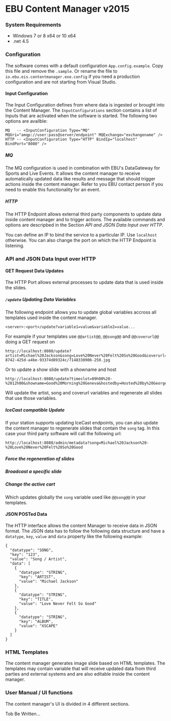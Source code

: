 ﻿# EBU Content Manager v2015

### System Requirements

* Windows 7 or 8 x64 or 10 x64
* .net 4.5


### Configuration

The software comes with a default configuration `App.config.example`. Copy this
file and remove the `.sample`. Or rename the file to `io.ebu.eis.contentmanager.exe.config` if you need
a production configuration and are not starting from Visual Studio.

#### Input Configuration
The Input Configuration defines from where data is ingested or brought into the Content Manager.
The `InputConfigurations` section contains a list of Inputs that are activated when the software is
started. The following two options are availble:
```
MQ   -- <InputConfiguration Type="MQ" MQUri="amqp://user:pass@server/endpoint" MQExchange="exchangename" />  
HTTP -- <InputConfiguration Type="HTTP" BindIp="localhost" BindPort="8080" />
```

##### MQ
The MQ configuration is used in combination with EBU's DataGateway for Sports and Live Events. It allows the content manager
to receive automatically updated data like results and message that should trigger actions inside the content manager.
Refer to you EBU contact person if you need to enable this functionality for an event.

##### HTTP
The HTTP Endpoint allows external third party components to update data inside content manager and to trigger actions. The 
available commands and options are descripbed in the Section _API and JSON Data Input over HTTP_.

You can define an IP to bind the service to a particular IP. Use `localhost` otherwise. You can also change the port on which
the HTTP Endpoint is listening.




### API and JSON Data Input over HTTP

#### GET Request Data Updates

The HTTP Port allows external processes to update data that is used inside the slides.

##### `/update` Updating Data Variables

The following endpoint allows you to update global variables accross all templates used inside the content manager.

    <server>:<port>/update?variable1=value&variable2=value...

For example if your templates use `@@artist@@`, `@@song@@` and `@@coverurl@@` doing a GET request on

    http://localhost:8080/update?artist=Michael%20Jackson&song=Love%20Never%20Felt%20So%20Good&coverurl=http://coverartarchive.org/release/dfba99ef-8742-425d-a4be-93374d89324c/7148338906-250.jpg

Or to update a show slide with a showname and host

    http://localhost:8080/update?timeslot=09h00%20-%2012h00&showname=Good%20Morning%20Geneva&hostedby=Hosted%20by%20George%20White&gr=sdf

Will update the artist, song and coverurl variables and regenerate all slides that use those variables.

##### IceCast compatible Update

If your station supports updating IceCast endpoints, you can also update the content manager to regenerate slides that contain the
`song` tag. In this case your third party software will call the following url:

    http://localhost:8080/admin/metadata?song=Michael%20Jackson%20-%20Love%20Never%20Felt%20So%20Good

##### Force the regeneration of slides

##### Broadcast a specific slide

##### Change the active cart

Which updates globally the `song` variable used like `@@song@@` in your templates.
#### JSON POSTed Data

The HTTP interface allows the content Manager to receive data in JSON format.
The JSON data has to follow the following data structure and have a `datatype`, `key`, `value` and `data` property like the
following example:

```
{
  "datatype": "SONG",
  "key": "123",
  "value": "Song / Artist",
  "data": [
    {
      "datatype": "STRING",
      "key": "ARTIST",
      "value": "Michael Jackson"
    },
    {
      "datatype": "STRING",
      "key": "TITLE",
      "value": "Love Never Felt So Good"
    },
    {
      "datatype": "STRING",
      "key": "ALBUM",
      "value": "XSCAPE"
    }
  ]
}
```



### HTML Templates

The content manager generates image slide based on HTML templates. The templates may contain variable that will receive updated
data from third parties and external systems and are also editable inside the content manager.


### User Manual / UI functions

The content manager's UI is divided in 4 different sections.

Tob Be Written...
